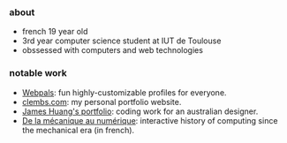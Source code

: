 ### about
- french 19 year old
- 3rd year computer science student at IUT de Toulouse
- obssessed with computers and web technologies

### notable work
- [Webpals](https://webpals.me/clembs): fun highly-customizable profiles for everyone.
- [clembs.com](https://clembs.com): my personal portfolio website.
- [James Huang's portfolio](https://jameshuang.design): coding work for an australian designer.
- [De la mécanique au numérique](https://mecanique-numerique.vercel.app): interactive history of computing since the mechanical era (in french).
